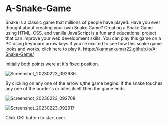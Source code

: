 # A-Snake-Game

Snake is a classic game that millions of people have played. Have you ever thought about creating your own Snake Game? Creating a Snake Game using HTML, CSS, and vanilla JavaScript is a fun and educational project that can improve your web development skills.
You can play this game on a PC using keyboard arrow keys 
If you’re excited to see how this snake game looks and works, click here to play it.
https://kannankumar22.github.io/A-Snake-Game/

Initially both points were at it's fixed position.
         
![Screenshot_20230223_092636](https://user-images.githubusercontent.com/109935309/220963570-8e1f314c-3292-4276-b491-d6744634e91e.png)


By clicking on any one of the arrow's,the game begins.
If the snake touches any one of the border's or bites itself then the game ends.

![Screenshot_20230223_092708](https://user-images.githubusercontent.com/109935309/220963609-e9f1a710-faea-43e2-aedd-9e1a35698970.png)

![Screenshot_20230223_092917](https://user-images.githubusercontent.com/109935309/220963649-517f8a09-c516-41f9-82d6-20628077c779.png)


Click OK! button to start over.
